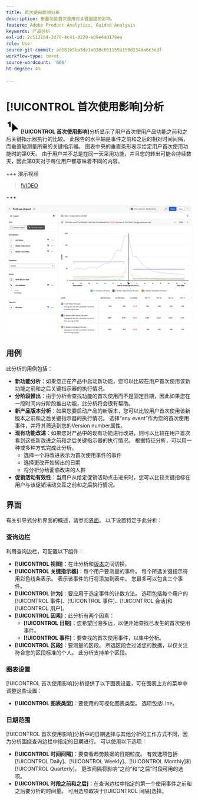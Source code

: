 ```yaml
---
title: 首次使用影响分析
description: 衡量功能首次使用对关键量度的影响。
feature: Adobe Product Analytics, Guided Analysis
keywords: 产品分析
exl-id: 2c512184-2d79-4c41-8229-a09e440179ea
role: User
source-git-commit: ad181b5ba3de1a038c661159a159d234da6c3edf
workflow-type: tm+mt
source-wordcount: '666'
ht-degree: 4%

---
```


# [!UICONTROL 首次使用影响]分析

![FirstUse](/help/assets/icons/FirstUse.svg) **[!UICONTROL 首次使用影响]**&#x200B;分析显示了用户首次使用产品功能之前和之后关键指示器执行的比较。 此报告的水平轴是事件之前和之后的相对时间间隔，而垂直轴测量所需的关键指示器。 图表中央的垂直条形表示给定用户首次使用功能时的第0天。 由于用户并不总是在同一天采用功能，并且您的转出可能会持续数天，因此第0天对于每位用户都意味着不同的内容。

+++ 演示视频

>[!VIDEO](https://video.tv.adobe.com/v/3421661/?learn=on)

+++

![首次使用影响](../assets/first-use-impact.png)


## 用例

此分析的用例包括：

* **新功能分析**：如果您正在产品中启动新功能，您可以比较在用户首次使用该新功能之前和之后关键指示器的执行情况。
* **分阶段推出**：由于分析会查找功能的首次使用而不是固定日期，因此如果您在一段时间内分阶段推出功能，此分析将会很有帮助。
* **新产品版本分析**：如果您要启动产品的新版本，您可以比较用户首次使用该新版本之前和之后关键指示器的执行情况。 选择“any event”作为您的首次使用事件，并将其筛选到您的Version number属性。
* **现有功能改进**：如果您对产品中的现有功能进行改进，则可以比较在用户首次看到这些新改进之前和之后关键指示器的执行情况。 根据特征分析，可以用一种或多种方式完成此分析。
   * 选择一个将改进表示为首次使用事件的事件
   * 选择更改开始转出的日期
   * 将分析分给面临改进的人群
* **促销活动有效性**：当用户从给定促销活动点击进来时，您可以比较关键指标在用户与该促销活动交互之前和之后执行情况。

## 界面

有关引导式分析界面的概述，请参阅[界面](../overview.md#interface)。 以下设置特定于此分析：

### 查询边栏

利用查询边栏，可配置以下组件：

* **[!UICONTROL 视图]**：在此分析和[版本](release-impact.md)之间切换。
* **[!UICONTROL 关键指示器]**：每个用户要测量的事件。 每个所选关键指示符用彩色线条表示。 表示该事件的行将添加到表中。 您最多可以包含三个事件。
* **[!UICONTROL 计为]**：要应用于选定事件的计数方法。 选项包括每个用户的[!UICONTROL 事件]、[!UICONTROL 事件]、[!UICONTROL 会话]和[!UICONTROL 用户]。
* **[!UICONTROL 因素]**：此分析有两个因素：
   * **[!UICONTROL 日期]**：您希望回溯多远，以便开始查找已发生的首次使用事件。
   * **[!UICONTROL 事件]**：要查找的首次使用事件，以集中分析。
* **[!UICONTROL 区段]**：要测量的区段。 所选区段会过滤您的数据，以仅关注符合您的区段标准的个人。 此分析支持单个区段。

### 图表设置

[!UICONTROL 首次使用影响]分析提供了以下图表设置，可在图表上方的菜单中调整这些设置：

* **[!UICONTROL 图表类型]**：要使用的可视化图表类型。 选项包括Line。

### 日期范围

[!UICONTROL 首次使用影响]分析中的日期选择与其他分析的工作方式不同，因为分析围绕查询边栏中指定的日期进行。 可以使用以下选项：

* **[!UICONTROL 时间间隔]**：要查看趋势数据的日期粒度。 有效选项包括[!UICONTROL Daily]、[!UICONTROL Weekly]、[!UICONTROL Monthly]和[!UICONTROL Quarterly]。 更改间隔将影响“之前”和“之后”时段可用的选项。
* **[!UICONTROL 时段之前和之后]**：在查询边栏中指定的第一个使用事件之前和之后要分析的时间量。 可用选项取决于[!UICONTROL 间隔]选择。
